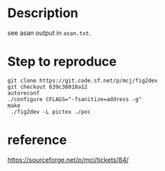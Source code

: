 # Description

see asan output in ``asan.txt``.

# Step to reproduce

```
git clone https://git.code.sf.net/p/mcj/fig2dev
git checkout 639c36010a12
autoreconf
./configure CFLAGS="-fsanitize=address -g"
make
 ./fig2dev -L pictex ./poc
```

# reference

https://sourceforge.net/p/mcj/tickets/84/
